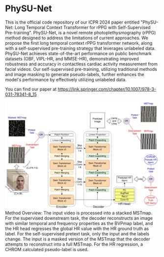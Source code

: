 # PhySU-Net
 This is the official code repository of our ICPR 2024 paper entitled "PhySU-Net: Long Temporal Context Transformer for rPPG with Self-Supervised Pre-training". PhySU-Net, is a novel remote photoplethysmography (rPPG) method designed to address the limitations of current approaches. We propose the first long temporal context rPPG transformer network, along with a self-supervised pre-training strategy that leverages unlabeled data. PhySU-Net achieves state-of-the-art performance on public benchmark datasets (OBF, VIPL-HR, and MMSE-HR), demonstrating improved robustness and accuracy in contactless cardiac activity measurement from facial videos. Our self-supervised pre-training, utilizing traditional methods and image masking to generate pseudo-labels, further enhances the model's performance by effectively utilizing unlabeled data.

 You can find our paper at https://link.springer.com/chapter/10.1007/978-3-031-78341-8_15

![METHODVIS](physu-net_method.jpg)
Method Overview: The input video is processed into a stacked MSTmap. For the supervised downstream task, the decoder reconstructs an image with similar temporal and frequency properties as the BVPmap label, and the HR head regresses the global HR value with the HR ground truth as label. For the self-supervised pretext task, only the input and the labels change. The input is a masked version of the MSTmap that the decoder attempts to reconstruct into a full MSTmap. For the HR regression, a CHROM calculated pseudo-label is used.
 

